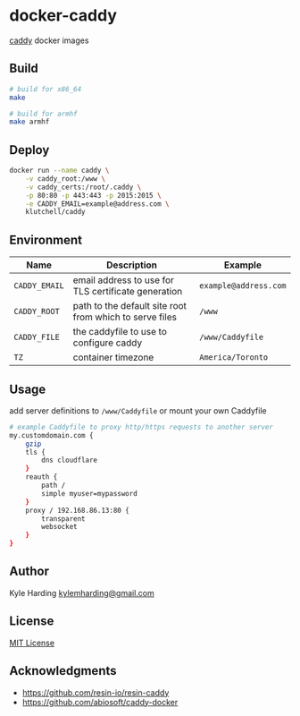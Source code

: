 # docker-caddy

[caddy](https://caddyserver.com/) docker images

## Build

```bash
# build for x86_64
make

# build for armhf
make armhf
```

## Deploy

```bash
docker run --name caddy \
    -v caddy_root:/www \
    -v caddy_certs:/root/.caddy \
    -p 80:80 -p 443:443 -p 2015:2015 \
    -e CADDY_EMAIL=example@address.com \
    klutchell/caddy
```

## Environment

|Name|Description|Example|
|---|---|---|
|`CADDY_EMAIL`|email address to use for TLS certificate generation|`example@address.com`|
|`CADDY_ROOT`|path to the default site root from which to serve files|`/www`|
|`CADDY_FILE`|the caddyfile to use to configure caddy|`/www/Caddyfile`|
|`TZ`|container timezone|`America/Toronto`|

## Usage

add server definitions to `/www/Caddyfile` or mount your own Caddyfile

```bash
# example Caddyfile to proxy http/https requests to another server
my.customdomain.com {
    gzip
    tls {
        dns cloudflare
    }
    reauth {
        path /
        simple myuser=mypassword
    }
    proxy / 192.168.86.13:80 {
        transparent
        websocket
    }
}
```

## Author

Kyle Harding <kylemharding@gmail.com>

## License

[MIT License](./LICENSE)

## Acknowledgments

* https://github.com/resin-io/resin-caddy
* https://github.com/abiosoft/caddy-docker

